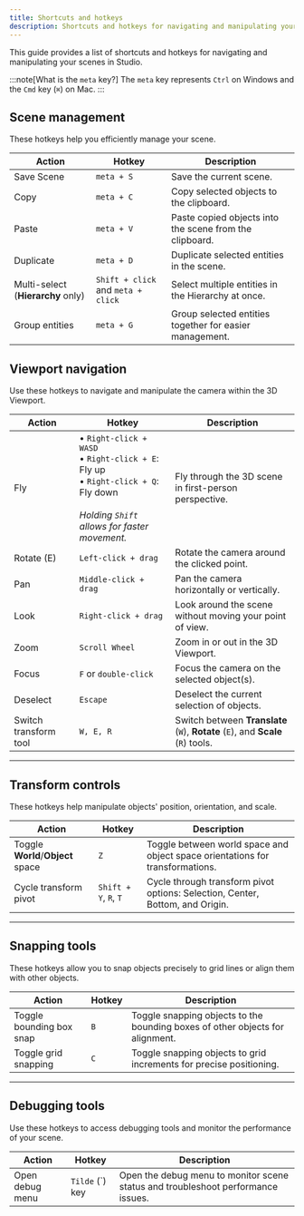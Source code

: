 ```yaml
---
title: Shortcuts and hotkeys
description: Shortcuts and hotkeys for navigating and manipulating your scenes in Studio.
---
```


This guide provides a list of shortcuts and hotkeys for navigating and manipulating your scenes in Studio.

:::note[What is the `meta` key?]
The `meta` key represents `Ctrl` on Windows and the `Cmd` key (`⌘`) on Mac.
:::

## Scene management

These hotkeys help you efficiently manage your scene.

| **Action** | **Hotkey** | **Description** |
| --- | --- | --- |
| Save Scene | `meta + S` | Save the current scene. |
| Copy | `meta + C` | Copy selected objects to the clipboard. |
| Paste | `meta + V` | Paste copied objects into the scene from the clipboard. |
| Duplicate | `meta + D` | Duplicate selected entities in the scene. |
| Multi-select (**Hierarchy** only) | `Shift + click`  and `meta + click` | Select multiple entities in the Hierarchy at once. |
| Group entities | `meta + G` | Group selected entities together for easier management. |

## Viewport navigation

Use these hotkeys to navigate and manipulate the camera within the 3D Viewport.

| Action | Hotkey | Description |
| --- | --- | --- |
| Fly | • `Right-click + WASD`<br>• `Right-click + E`: Fly up<br>• `Right-click + Q`: Fly down<br><br>*Holding `Shift` allows for faster movement.* | Fly through the 3D scene in first-person perspective. |
| Rotate (E) | `Left-click + drag` | Rotate the camera around the clicked point. |
| Pan | `Middle-click + drag` | Pan the camera horizontally or vertically. |
| Look | `Right-click + drag` | Look around the scene without moving your point of view. |
| Zoom | `Scroll Wheel` | Zoom in or out in the 3D Viewport. |
| Focus | `F` or `double-click` | Focus the camera on the selected object(s). |
| Deselect | `Escape` | Deselect the current selection of objects. |
| Switch transform tool | `W, E, R` | Switch between **Translate** (`W`), **Rotate** (`E`), and **Scale** (`R`) tools. |

---

## Transform controls

These hotkeys help manipulate objects' position, orientation, and scale.

| Action | Hotkey | Description |
| --- | --- | --- |
| Toggle **World**/**Object** space | `Z` | Toggle between world space and object space orientations for transformations. |
| Cycle transform pivot | `Shift + Y`, `R`, `T` | Cycle through transform pivot options: Selection, Center, Bottom, and Origin. |

---

## Snapping tools

These hotkeys allow you to snap objects precisely to grid lines or align them with other objects.

| Action | Hotkey | Description |
| --- | --- | --- |
| Toggle bounding box snap | `B` | Toggle snapping objects to the bounding boxes of other objects for alignment. |
| Toggle grid snapping | `C` | Toggle snapping objects to grid increments for precise positioning. |

---

## Debugging tools

Use these hotkeys to access debugging tools and monitor the performance of your scene.

| Action | Hotkey | Description |
| --- | --- | --- |
| Open debug menu | `Tilde` (`) key | Open the debug menu to monitor scene status and troubleshoot performance issues. |
